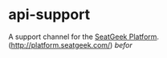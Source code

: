 # api-support

A support channel for the [SeatGeek Platform](http://platform.seatgeek.com/). (http://platform.seatgeek.com/) _befor_
